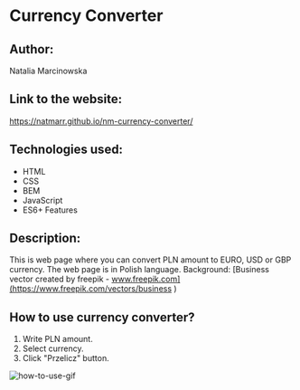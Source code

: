 # Currency Converter
## Author:
Natalia Marcinowska

## Link to the website: 
https://natmarr.github.io/nm-currency-converter/

## Technologies used:
- HTML
- CSS
- BEM
- JavaScript
- ES6+ Features

## Description:
This is web page where you can convert PLN amount to EURO, USD or GBP currency. The web page is in Polish language. 
Background: [Business vector created by freepik -
                www.freepik.com](https://www.freepik.com/vectors/business )

## How to use currency converter?
1. Write PLN amount.
2. Select currency.
3. Click "Przelicz" button.

![how-to-use-gif](https://s10.gifyu.com/images/currency-converter.gif)